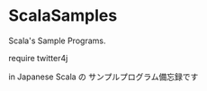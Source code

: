 ScalaSamples
============

Scala's Sample Programs.

require twitter4j


in Japanese
Scala の サンプルプログラム備忘録です
